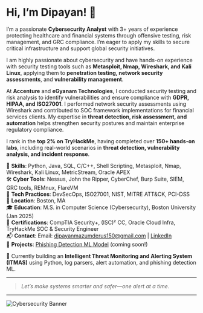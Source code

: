 # Hi, I’m Dipayan! 👋

I’m a passionate **Cybersecurity Analyst** with 3+ years of experience protecting healthcare and financial systems through offensive testing, risk management, and GRC compliance. I’m eager to apply my skills to secure critical infrastructure and support global security initiatives.

I am highly passionate about cybersecurity and have hands-on experience with security testing tools such as **Metasploit, Nmap, Wireshark, and Kali Linux**, applying them to **penetration testing, network security assessments**, and **vulnerability management**.

At **Accenture** and **eGyanam Technologies**, I conducted security testing and risk analysis to identify vulnerabilities and ensure compliance with **GDPR, HIPAA, and ISO27001**. I performed network security assessments using Wireshark and contributed to SOC framework implementations for financial services clients. My expertise in **threat detection, risk assessment, and automation** helps strengthen security postures and maintain enterprise regulatory compliance.

I rank in the **top 2% on TryHackMe**, having completed over **150+ hands-on labs**, including real-world scenarios in **threat detection, vulnerability analysis, and incident response**. 

🔐 **Skills**: Python, Java, SQL, C/C++, Shell Scripting, Metasploit, Nmap, Wireshark, Kali Linux, MetricStream, Oracle APEX  
🛠️ **Cyber Tools**: Nessus, John the Ripper, CyberChef, Burp Suite, SIEM, GRC tools, REMnux, FlareVM  
🧰 **Tech Practices**: DevSecOps, ISO27001, NIST, MITRE ATT&CK, PCI-DSS  
📍 **Location**: Boston, MA  
🎓 **Education**: M.S. in Computer Science (Cybersecurity), Boston University (Jan 2025)  
📜 **Certifications**: CompTIA Security+, (ISC)² CC, Oracle Cloud Infra, TryHackMe SOC & Security Engineer  
📬 **Contact**: Email: dipayanmazumderus150@gmail.com | [LinkedIn](https://www.linkedin.com/in/dipayan-mazumder/)  
🔗 **Projects**: [Phishing Detection ML Model](https://github.com/yourusername/itmas-cybersecurity) (coming soon!)  

🚀 Currently building an **Intelligent Threat Monitoring and Alerting System (ITMAS)** using Python, log parsers, alert automation, and phishing detection ML.

---

> *Let’s make systems smarter and safer—one alert at a time.*

---

![Cybersecurity Banner](https://plus.unsplash.com/premium_photo-1661877737564-3dfd7282efcb?fm=jpg&q=60&w=3000&ixlib=rb-4.1.0&ixid=M3wxMjA3fDB8MHxzZWFyY2h8MXx8Y3liZXJzZWN1cml0eXxlbnwwfHwwfHx8MA%3D%3D)

